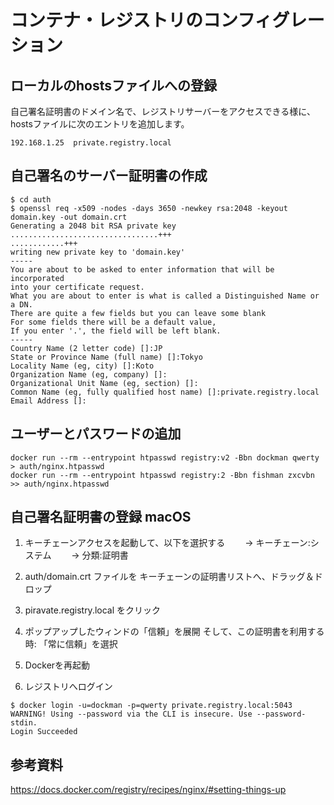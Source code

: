 # コンテナ・レジストリのコンフィグレーション

## ローカルのhostsファイルへの登録

自己署名証明書のドメイン名で、レジストリサーバーをアクセスできる様に、
hostsファイルに次のエントリを追加します。

~~~
192.168.1.25  private.registry.local
~~~


## 自己署名のサーバー証明書の作成

~~~
$ cd auth
$ openssl req -x509 -nodes -days 3650 -newkey rsa:2048 -keyout domain.key -out domain.crt
Generating a 2048 bit RSA private key
.................................+++
............+++
writing new private key to 'domain.key'
-----
You are about to be asked to enter information that will be incorporated
into your certificate request.
What you are about to enter is what is called a Distinguished Name or a DN.
There are quite a few fields but you can leave some blank
For some fields there will be a default value,
If you enter '.', the field will be left blank.
-----
Country Name (2 letter code) []:JP
State or Province Name (full name) []:Tokyo
Locality Name (eg, city) []:Koto
Organization Name (eg, company) []:
Organizational Unit Name (eg, section) []:
Common Name (eg, fully qualified host name) []:private.registry.local
Email Address []:
~~~


## ユーザーとパスワードの追加

~~~
docker run --rm --entrypoint htpasswd registry:v2 -Bbn dockman qwerty > auth/nginx.htpasswd
docker run --rm --entrypoint htpasswd registry:2 -Bbn fishman zxcvbn >> auth/nginx.htpasswd
~~~


##  自己署名証明書の登録 macOS

1. キーチェーンアクセスを起動して、以下を選択する
　　-> キーチェーン:システム
　　-> 分類:証明書

2. auth/domain.crt ファイルを キーチェーンの証明書リストへ、ドラッグ＆ドロップ

3. piravate.registry.local をクリック

4. ポップアップしたウィンドの「信頼」を展開
   そして、この証明書を利用する時: 「常に信頼」を選択

5. Dockerを再起動

6. レジストリへログイン

~~~
$ docker login -u=dockman -p=qwerty private.registry.local:5043
WARNING! Using --password via the CLI is insecure. Use --password-stdin.
Login Succeeded
~~~










## 参考資料
https://docs.docker.com/registry/recipes/nginx/#setting-things-up


